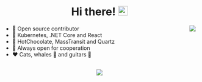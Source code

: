 <div align="center">
   <h1>Hi there! <img src="https://media.giphy.com/media/hvRJCLFzcasrR4ia7z/giphy.gif" width="25px"></h1>
</div>

<img align="right" src="https://github-readme-stats.vercel.app/api?username=sergeyshaykhullin&count_private=true&show_icons=true&hide_title=true&hide=stars" />

- 🚢 Open source contributor
- 🚀 Kubernetes, .NET Core and React
- 👑 HotChocolate, MassTransit and Quartz
- 🤝 Always open for cooperation
- ❤️ Cats, whales 🐳 and guitars 🎸

<br>

<div align="center">
   <img src="https://github-profile-trophy.vercel.app/?username=sergeyshaykhullin&theme=flat&no-frame=true&margin-h=30" style="max-width:50%; />
</div>

<!-- It is https://yhype.me/ views count tracker, please remove it or use your own -->
![](https://hit.yhype.me/github/profile?user_id=46970457)
